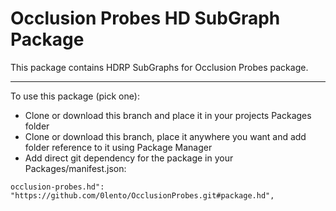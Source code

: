 # Occlusion Probes HD SubGraph Package

This package contains HDRP SubGraphs for Occlusion Probes package.

----------------------

To use this package (pick one):
- Clone or download this branch and place it in your projects Packages folder
- Clone or download this branch, place it anywhere you want and add folder reference to it using Package Manager
- Add direct git dependency for the package in your Packages/manifest.json:
```
occlusion-probes.hd": "https://github.com/0lento/OcclusionProbes.git#package.hd",
```